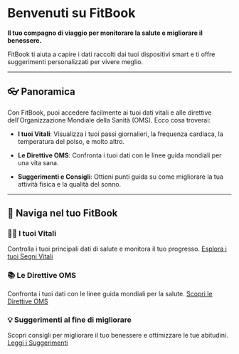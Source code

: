 # Benvenuti su **FitBook**

**Il tuo compagno di viaggio per monitorare la salute e migliorare il benessere.**

FitBook ti aiuta a capire i dati raccolti dai tuoi dispositivi smart e ti offre suggerimenti personalizzati per vivere meglio.

---

## 👓 Panoramica

Con FitBook, puoi accedere facilmente ai tuoi dati vitali e alle direttive dell'Organizzazione Mondiale della Sanità (OMS). Ecco cosa troverai:

- **I tuoi Vitali**: Visualizza i tuoi passi giornalieri, la frequenza cardiaca, la temperatura del polso, e molto altro.

- **Le Direttive OMS**: Confronta i tuoi dati con le linee guida mondiali per una vita sana.

- **Suggerimenti e Consigli**: Ottieni punti guida su come migliorare la tua attività fisica e la qualità del sonno.

---

## 🧭 Naviga nel tuo FitBook

### 🧑‍⚕️ **I tuoi Vitali**

Controlla i tuoi principali dati di salute e monitora il tuo progresso. [Esplora i tuoi Segni Vitali](vitali.md)

### 📚 **Le Direttive OMS**

Confronta i tuoi dati con le linee guida mondiali per la salute. [Scopri le Direttive OMS](OMS.md)

### 💡 **Suggerimenti al fine di migliorare**

Scopri consigli per migliorare il tuo benessere e ottimizzare le tue abitudini. [Leggi i Suggerimenti](suggerimenti.md)